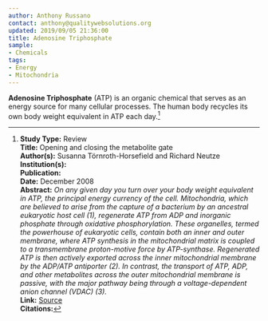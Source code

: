```yaml
---
author: Anthony Russano
contact: anthony@qualitywebsolutions.org
updated: 2019/09/05 21:36:00
title: Adenosine Triphosphate
sample:
- Chemicals
tags:
- Energy
- Mitochondria
---
```

**Adenosine Triphosphate** (ATP) is an organic chemical that serves as an energy source for many cellular processes. The human body recycles its own body weight equivalent in ATP each day.[^1]

[^1]: **Study Type:**  Review<br>**Title:** Opening and closing the metabolite gate<br>**Author(s):** Susanna Törnroth-Horsefield and Richard Neutze<br>**Institution(s):** <br>**Publication:** <i> </i><br>**Date:** December 2008<br>**Abstract:** <i>On any given day you turn over your body weight equivalent in ATP, the principal energy currency of the cell. Mitochondria, which are believed to arise from the capture of a bacterium by an ancestral eukaryotic host cell (1), regenerate ATP from ADP and inorganic phosphate through oxidative phosphorylation. These organelles, termed the powerhouse of eukaryotic cells, contain both an inner and outer membrane, where ATP synthesis in the mitochondrial matrix is coupled to a transmembrane proton-motive force by ATP-synthase. Regenerated ATP is then actively exported across the inner mitochondrial membrane by the ADP/ATP antiporter (2). In contrast, the transport of ATP, ADP, and other metabolites across the outer mitochondrial membrane is passive, with the major pathway being through a voltage-dependent anion channel (VDAC) (3).</i><br>**Link:** [Source]()<br>**Citations:**
